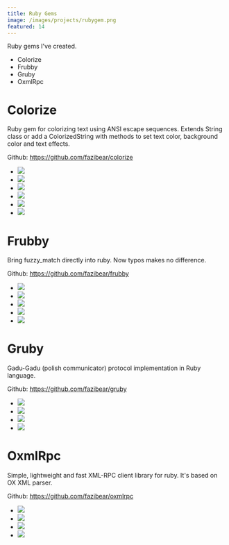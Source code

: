 ```yaml
---
title: Ruby Gems
image: /images/projects/rubygem.png
featured: 14
---
```


Ruby gems I've created.

<!--more-->

- Colorize
- Frubby
- Gruby
- OxmlRpc


# Colorize

Ruby gem for colorizing text using ANSI escape sequences. Extends String class or add a ColorizedString with methods to set text color, background color and text effects.

Github: https://github.com/fazibear/colorize

- ![](https://badge.fury.io/rb/colorize.svg)
- ![](https://img.shields.io/github/stars/fazibear/colorize.svg)
- ![](https://img.shields.io/gem/dt/colorize.svg)
- ![](https://travis-ci.org/fazibear/colorize.svg?branch=master)
- ![](https://codeclimate.com/github/fazibear/colorize/badges/gpa.svg)
- ![](https://img.shields.io/badge/license-GPLv2-blue.svg)

# Frubby

Bring fuzzy_match directly into ruby. Now typos makes no difference.

Github: https://github.com/fazibear/frubby

- ![](https://badge.fury.io/rb/frubby.svg)
- ![](https://img.shields.io/github/stars/fazibear/frubby.svg)
- ![](https://img.shields.io/gem/dt/frubby.svg)
- ![](https://travis-ci.org/fazibear/frubby.svg?branch=master)
- ![](https://codeclimate.com/github/fazibear/frubby/badges/gpa.svg)

# Gruby

Gadu-Gadu (polish communicator) protocol implementation in Ruby language.

Github: https://github.com/fazibear/gruby

- ![](https://badge.fury.io/rb/gruby.svg)
- ![](https://img.shields.io/github/stars/fazibear/gruby.svg)
- ![](https://img.shields.io/gem/dt/gruby.svg)
- ![](https://img.shields.io/badge/license-GPLv2-blue.svg)

# OxmlRpc

Simple, lightweight and fast XML-RPC client library for ruby. It's based on OX XML parser.

Github: https://github.com/fazibear/oxmlrpc

- ![](https://badge.fury.io/rb/oxmlrpc.svg)
- ![](https://img.shields.io/github/stars/fazibear/oxmlrpc.svg)
- ![](https://img.shields.io/gem/dt/oxmlrpc.svg)
- ![](https://img.shields.io/badge/license-GPLv2-blue.svg)
